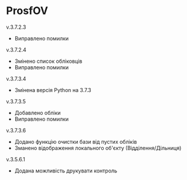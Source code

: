 # ProsfOV
v.3.7.2.3
- Виправлено помилки

v.3.7.2.4
- Змінено список обліковців
- Виправлено помилки

v.3.7.3.4
- Змінена версія Python на 3.7.3 

v.3.7.3.5
- Добавлено обліки
- Виправлено помилки

v.3.7.3.6
- Додано функцію очистки бази від пустих обліків
- Зманено відображення локального об'єкту (Відділення/Дільниця)

v.3.5.6.1
- Додана можливість друкувати контроль
